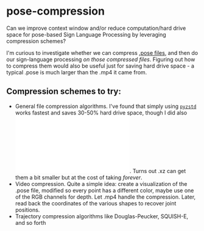 # pose-compression
Can we improve context window and/or reduce computation/hard drive space for pose-based Sign Language Processing by leveraging compression schemes? 

I'm curious to investigate whether we can compress [.pose files](https://pose-format.readthedocs.io/), and then do our sign-language processing _on those compressed files_. Figuring out how to compress them would also be useful just for saving hard drive space - a typical .pose is much larger than the .mp4 it came from. 

## Compression schemes to try:
* General file compression algorithms. I've found that simply using [`pyzstd`](https://github.com/Rogdham/pyzstd) works fastest and saves 30-50% hard drive space, though I did also ![try others](compress_files_with_standard_algorithms.py). Turns out .xz can get them a bit smaller but at the cost of taking _forever_.
* Video compression. Quite a simple idea: create a visualization of the .pose file, modified so every point has a different color, maybe use one of the RGB channels for depth. Let .mp4 handle the compression. Later, read back the coordinates of the various shapes to recover joint positions.
* Trajectory compression algorithms like Douglas-Peucker, SQUISH-E, and so forth
